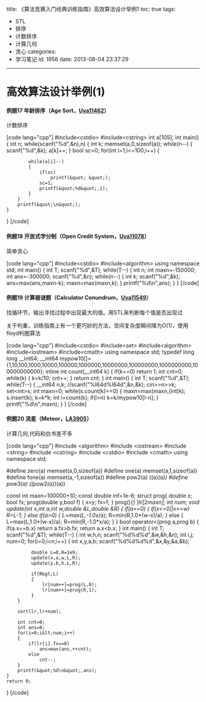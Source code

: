 title: 《算法竞赛入门经典训练指南》高效算法设计举例1
toc: true
tags:
  - STL
  - 排序
  - 计数排序
  - 计算几何
  - 贪心
categories:
  - 学习笔记
id: 1956
date: 2013-08-04 23:37:29
---

# 高效算法设计举例(1)

#### 例题17 年龄排序（Age Sort，[Uva11462](http://uva.onlinejudge.org/index.php?option=com_onlinejudge&Itemid=8&page=show_problem&problem=2457 "11462 - Age Sort")）

计数排序

[code lang="cpp"]
#include&lt;cstdio&gt;
#include&lt;cstring&gt;
int a[105];
int main()
{
	int n;
	while(scanf(&quot;%d&quot;,&amp;n),n)
	{
		int k;
		memset(a,0,sizeof(a));
		while(n--)
		{
			scanf(&quot;%d&quot;,&amp;k);
			a[k]++;
		}
		bool sc=0;
		for(int i=1;i&lt;=100;i++)
		{

			while(a[i]--)
			{
				if(sc)
					printf(&quot; &quot;);
				sc=1;
				printf(&quot;%d&quot;,i);
			}
		}
		printf(&quot;\n&quot;);
	}
}
[/code]
<!--more-->

#### 例题18 开放式学分制（Open Credit System，[Uva11078](http://uva.onlinejudge.org/index.php?option=com_onlinejudge&Itemid=8&page=show_problem&problem=2019 "11078 - Open Credit System")）

简单贪心

[code lang="cpp"]
#include&lt;cstdio&gt;
#include&lt;algorithm&gt;
using namespace std;
int main()
{
	int T;
	scanf(&quot;%d&quot;,&amp;T);
	while(T--)
	{
		int n;
		int maxn=-150000;
		int ans=-300000;
		scanf(&quot;%d&quot;,&amp;n);
		while(n--)
		{
			int k;
			scanf(&quot;%d&quot;,&amp;k);
			ans=max(ans,maxn-k);
			maxn=max(maxn,k);
		}
		printf(&quot;%d\n&quot;,ans);
	}
}
[/code]

#### 例题19 计算器谜题（Calculator Conundrum，[Uva11549](http://uva.onlinejudge.org/index.php?option=com_onlinejudge&Itemid=8&page=show_problem&problem=2544 "11549 - Calculator Conundrum")）

找循环节，输出寻找过程中出现最大的值。用STL来判断每个值是否出现过

关于判重，训练指南上有一个更巧妙的方法，空间复杂度瞬间降为O(1)，使用floyd判圈算法

[code lang="cpp"]
#include&lt;cstdio&gt;
#include&lt;set&gt;
#include&lt;algorithm&gt;
#include&lt;iostream&gt;
#include&lt;cmath&gt;
using namespace std;
typedef long long __int64;
__int64 mypow10[]={1,10,100,1000,10000,100000,1000000,10000000,100000000,1000000000,100000000000};
inline int count(__int64 k)
{
	if(k==0)
		return 1;
	int cnt=0;
	while(k)
	{
		k=k/10;
		cnt++;
	}
	return cnt;
}
int main()
{
	int T;
	scanf(&quot;%d&quot;,&amp;T);
	while(T--)
	{
		__int64 n,k;
		//scanf(&quot;%I64d%I64d&quot;,&amp;n,&amp;k);
		cin&gt;&gt;n&gt;&gt;k;
		set&lt;int&gt;s;
		int maxn=0;
		while(s.count(k)==0)
		{
			maxn=max(maxn,(int)k);
			s.insert(k);
			k=k*k;
			int l=count(k);
			if(l&gt;n)
				k=k/mypow10[l-n];
		}
		printf(&quot;%d\n&quot;,maxn);
	}
}
[/code]

#### 例题20 流星（Meteor，[LA3905](https://icpcarchive.ecs.baylor.edu/index.php?option=com_onlinejudge&Itemid=8&page=show_problem&problem=1906 "3905 - Meteor")）

计算几何,代码和白书差不多

[code lang="cpp"]
#include &lt;algorithm&gt;
#include &lt;iostream&gt;
#include &lt;string&gt;
#include &lt;cstring&gt;
#include &lt;cstdio&gt;
#include &lt;cmath&gt;
using namespace std;

#define zero(a) memset(a,0,sizeof(a))
#define one(a) memset(a,1,sizeof(a))
#define fone(a) memset(a,-1,sizeof(a))
#define pow2(a) ((a)*(a))
#define pow3(a) ((pow2(a))*(a))

const int maxn=100000+10;
const double inf=1e-6;
struct prog{
	double x;
	bool fx;
	prog(double y,bool f)
	{
		x=y;
		fx=f;
	}
	prog(){}
}lr[2*maxn];
int num;
void update(int x,int a,int w,double &amp;L,double &amp;R)
{
	if(a==0)
	{
		if(x&lt;=0||x&gt;=w)
			R=L-1;
	}
	else if(a&gt;0)
	{
		L=max(L,-1.0*x/a);
		R=min(R,1.0*(w-x)/a);
	}
	else
	{
		L=max(L,1.0*(w-x)/a);
		R=min(R,-1.0*x/a);
	}
}
bool operator&lt;(prog a,prog b)
{
	if(a.x==b.x)
		return a.fx&gt;b.fx;
	return a.x&lt;b.x;
}
int main()
{
	int T;
	scanf(&quot;%d&quot;,&amp;T);
	while(T--)
	{
		int w,h,n;
		scanf(&quot;%d%d%d&quot;,&amp;w,&amp;h,&amp;n);
		int i,j;
		num=0;
		for(i=0;i&lt;n;i++)
		{
			int x,y,a,b;
			scanf(&quot;%d%d%d%d&quot;,&amp;x,&amp;y,&amp;a,&amp;b);

			 double L=0,R=1e9;
			 update(x,a,w,L,R);
			 update(y,b,h,L,R);

			 if(R&gt;L)
			 {
				 lr[num++]=prog(L,0);
				 lr[num++]=prog(R,1);
			 }
		}

		sort(lr,lr+num);

		int cnt=0;
		int ans=0;
		for(i=0;i&lt;num;i++)
		{
			if(lr[i].fx==0)
				ans=max(ans,++cnt);
			else
				cnt--;
		}
		printf(&quot;%d\n&quot;,ans);
	}
    return 0;
}
[/code]
